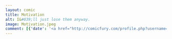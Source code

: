 ```yaml
---
layout: comic
title: Motivation
alt: I&#039;ll just lose them anyway.
image: Motivation.jpeg
comment: [{'date': '<a href="http://comicfury.com/profile.php?username=tecco_dsilva" title="tecco_dsilva">tecco_dsilva</a>', 'username': 'tecco_dsilva', 'comment': 'This comic is not actually 100% true since I haven&#039;t actually gone to the store yet and am still all out of motivation.'}, {'date': '5th Aug 2017, 8:59 PM', 'comment': 'Maybe you can order some on Amazon. '}]
---
```

